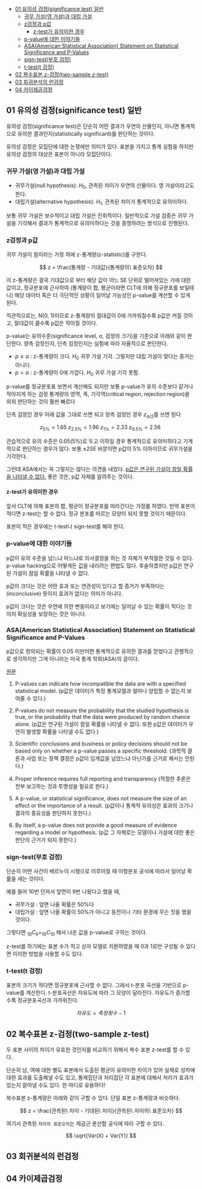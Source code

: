 <!-- @import "[TOC]" {cmd="toc" depthFrom=1 depthTo=6 orderedList=false} -->

<!-- code_chunk_output -->

- [01 유의성 검정(significance test) 일반](#01-유의성-검정significance-test-일반)
  - [귀무 가설(영 가설)과 대립 가설](#귀무-가설영-가설과-대립-가설)
  - [z검정과 p값](#z검정과-p값)
    - [z-test가 유의미한 경우](#z-test가-유의미한-경우)
  - [p-value에 대한 이야기들](#p-value에-대한-이야기들)
  - [ASA(American Statistical Association) Statement on Statistical Significance and P-Values](#asaamerican-statistical-association-statement-on-statistical-significance-and-p-values)
  - [sign-test(부호 검정)](#sign-test부호-검정)
  - [t-test(t 검정)](#t-testt-검정)
- [02 복수표본 z-검정(two-sample z-test)](#02-복수표본-z-검정two-sample-z-test)
- [03 회귀분석의 런검정](#03-회귀분석의-런검정)
- [04 카이제곱검정](#04-카이제곱검정)

<!-- /code_chunk_output -->

## 01 유의성 검정(significance test) 일반

유의성 검정(significance test)은 단순히 어떤 결과가 우연의 산물인지, 아니면 통계적으로 유의한 결과인지(statistically significant)를 판단하는 것이다.

유의성 검정은 모집단에 대한 논쟁에만 의미가 있다. 표본을 가지고 통계 실험을 하지만 유의성 검정의 대상은 표본이 아니라 모집단이다.

### 귀무 가설(영 가설)과 대립 가설

- 귀무가설(null hypothesis): $H_0$, 관측된 차이가 우연의 산물이다. 영 가설이라고도 한다.
- 대립가설(alternative hypothesis): $H_1$, 관측된 차이가 통계적으로 유의미하다.

보통 귀무 가설은 보수적이고 대립 가설은 진취적이다. 일반적으로 가설 검증은 귀무 가설을 기각해서 결과가 통계적으로 유의미하다는 것을 증명하려는 방식으로 진행된다.

### z검정과 p값

귀무 가설이 참이라는 가정 하에 z-통계량(z-statistic)를 구한다.

$$
z = \frac{통계량 - 기대값}{통계량의\ 표준오차}
$$

이 z-통계량은 결국 기대값으로 부터 해당 값이 어느 SE 단위로 떨어져있는 가에 대한 값이고, 정규분포에 근사하여 (통계량이 합, 평균이라면 CLT에 의해 정규분포를 보일테니) 해당 데이터 혹은 더 극단적인 상황이 일어날 가능성인 p-value를 계산할 수 있게 된다.

직관적으로는, N(0, 1)이므로 z-통계량의 절대값이 0에 가까워질수록 p값은 커질 것이고, 절대값이 클수록 p값은 작아질 것이다.

p-value는 유의수준(significance level, $\alpha$, 검정의 크기)을 기준으로 아래와 같이 판단한다.
양측 검정인지, 단측 검정인지는 실험에 따라 자율적으로 판단한다.

- $p \le \alpha$ : z-통계량이 크다. $H_0$ 귀무 가설 기각. 그렇지만 대립 가설이 맞다는 증거는 아니다.
- $p \gt \alpha$ : z-통계량이 0에 가깝다. $H_0$ 귀무 가설 기각 못함.

p-value를 정규분포표 보면서 계산해도 되지만 보통 p-value가 유의 수준보다 같거나 작아지게 하는 검정 통계량의 영역, 즉, 기각역(critical region, rejection region)을 외워 판단하는 것이 훨씬 빠르다

단측 검정인 경우 아래 값을 그대로 쓰면 되고 양측 검정인 경우 $z_{\alpha/2}$를 쓰면 된다

$$
z_{5\%} = 1.65 \
z_{2.5\%} = 1.96 \
z_{1\%} = 2.33 \
z_{0.5\%} = 2.56 \
$$

관습적으로 유의 수준은 0.05(5%)로 두고 이하일 경우 통계적으로 유의미하다고 기계적으로 판단하는 경우가 많다.
보통 $\pm 2SE$ 바깥이면 p값이 5% 이하이므로 귀무가설을 기각한다.

그런데 ASA에서는 꼭 그렇지는 않다는 의견을 내었다. <ins>p값은 연구된 가설이 참일 확률을 나타낼 수 없다.</ins> 좋은 것은, p값 자체를 알려주는 것이다.

#### z-test가 유의미한 경우

앞서 CLT에 의해 표본의 합, 평균이 정규분포를 따라간다는 가정를 하였다. 만약 표본이 적다면 z-test는 할 수 없다. 정규 분포를 따르는 모양이 되지 못할 것이기 때문이다.

표본이 적은 경우에는 t-test나 sign-test를 해야 한다.

### p-value에 대한 이야기들

p값이 유의 수준을 넘느냐 마느냐로 의사결정을 하는 것 자체가 부적절한 것일 수 있다. p-value hacking으로 어떻게든 값을 내리려는 편법도 많다. 후술하겠지만 p값은 연구된 가설이 참일 확률을 나타낼 수 없다.

p값이 크다는 것은 어떤 효과 또는 연관성이 있다고 할 증거가 부족하다는 (inconclusive) 뜻이지 효과가 없다는 의미가 아니다.

p값이 크다는 것은 우연에 의한 변동이라고 보기에는 일어날 수 있는 확률이 적다는 것이지 확실성을 보장하는 것은 아니다.

### ASA(American Statistical Association) Statement on Statistical Significance and P-Values

p값으로 정의되는 확률이 0.05 미만이면 통계적으로 유의한 결과를 얻었다고 관행적으로 생각하지만 그게 아니라는 미국 통계 학회(ASA)의 글이다.

[원문](https://amstat.tandfonline.com/doi/full/10.1080/00031305.2016.1154108?scroll=top&needAccess=true#.Y53lGuxBz9B)

1. P-values can indicate how incompatible the data are with a specified statistical model. (p값은 데이터가 특정 통계모델과 얼마나 양립할 수 없는지 보여줄 수 있다.)

2. P-values do not measure the probability that the studied hypothesis is true, or the probability that the data were produced by random chance alone. (p값은 연구된 가설이 참일 확률을 나타낼 수 없다. 또한 p값은 데이터가 우연히 발생할 확률을 나타낼 수도 없다.)

3. Scientific conclusions and business or policy decisions should not be based only on whether a p-value passes a specific threshold. (과학적 결론과 사업 또는 정책 결정은 p값이 임계값을 넘었느냐 아닌가를 근거로 해서는 안된다.)

4. Proper inference requires full reporting and transparency (적절한 추론은 전부 보고하는 것과 투명성을 필요로 한다.)

5. A p-value, or statistical significance, does not measure the size of an effect or the importance of a result. (p값이나 통계적 유의성은 효과의 크기나 결과의 중요성을 판단하지 못한다.)

6. By itself, a p-value does not provide a good measure of evidence regarding a model or hypothesis. (p값 그 자체로는 모델이나 가설에 대한 좋은 판단의 근거가 되지 못한다.)

### sign-test(부호 검정)

단순히 어떤 사건이 베르누이 시행으로 이루어질 때 이항분포 공식에 따라서 일어날 확률을 세는 것이다.

예를 들어 10번 던져서 앞면이 9번 나왔다고 했을 때,

- 귀무가설 : 앞면 나올 확률은 50%다
- 대립가설 : 앞면 나올 확률이 50%가 아니고 동전이나 기타 환경에 무슨 짓을 했을 것이다.

그렇다면 $_{10}C_{9} + _{10}C_{10}$ 해서 나온 값을 p-value로 구하는 것이다.

z-test를 하기에는 표본 수가 적고 상자 모델로 치환하였을 때 0과 1로만 구성될 수 있다면 이러한 방법을 사용할 수도 있다.

### t-test(t 검정)

표본의 크기가 적다면 정규분포에 근사할 수 없다. 그래서 t-분포 곡선을 기반으로 p-value를 계산한다. t-분포곡선은 자유도에 따라 그 모양이 달라진다. 자유도가 증가할 수록 정규분포곡선과 가까워진다.

$$
자유도 = 측정횟수 - 1
$$

## 02 복수표본 z-검정(two-sample z-test)

두 표본 사이의 차이가 유효한 것인지를 비교하기 위해서 복수 표본 z-test를 할 수 있다.

단순히 남, 여에 대한 별도 표본에서 도출된 평균이 유의미한 차이가 있어 실제로 성차에 대한 효과를 도출해낼 수도 있고,
통제집단과 처리집단 각 표본에 대해서 처리가 효과가 있는지 알아낼 수도 있다. 한 마디로 유용하다!

복수표본 z-통계량은 아래와 같이 구할 수 있다. 단일 표본 z-통계량과 비슷하다.

$$
z = \frac{관측된\ 차이 - 기대된\ 차이}{관측된\ 차이의\ 표준오차}
$$

여기서 관측된 `차이의 표준오차`는 제곱근 분산합 공식에 따라 구할 수 있다.

$$
\sqrt{Var(X) + Var(Y)}
$$

## 03 회귀분석의 런검정

## 04 카이제곱검정

